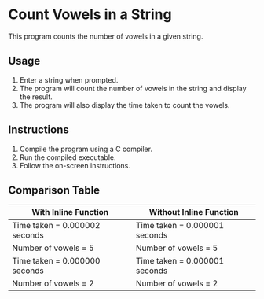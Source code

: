 # Count Vowels in a String

This program counts the number of vowels in a given string.

## Usage

1. Enter a string when prompted.
2. The program will count the number of vowels in the string and display the result.
3. The program will also display the time taken to count the vowels.

## Instructions

1. Compile the program using a C compiler.
2. Run the compiled executable.
3. Follow the on-screen instructions.

## Comparison Table

| With Inline Function | Without Inline Function |
|----------------------|-------------------------|
| Time taken = 0.000002 seconds | Time taken = 0.000001 seconds              |
| Number of vowels = 5   | Number of vowels = 5      |
| Time taken = 0.000000 seconds           | Time taken = 0.000001 seconds           |
| Number of vowels = 2    | Number of vowels = 2      |
